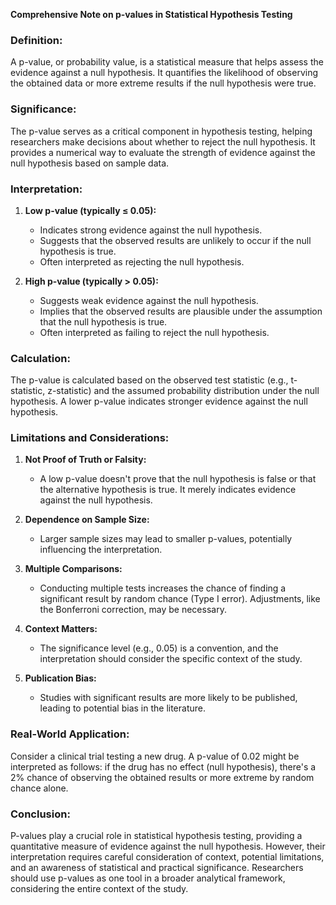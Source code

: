 **Comprehensive Note on p-values in Statistical Hypothesis Testing**

### **Definition:**
A p-value, or probability value, is a statistical measure that helps assess the evidence against a null hypothesis. It quantifies the likelihood of observing the obtained data or more extreme results if the null hypothesis were true.

### **Significance:**
The p-value serves as a critical component in hypothesis testing, helping researchers make decisions about whether to reject the null hypothesis. It provides a numerical way to evaluate the strength of evidence against the null hypothesis based on sample data.

### **Interpretation:**
1. **Low p-value (typically ≤ 0.05):**
   - Indicates strong evidence against the null hypothesis.
   - Suggests that the observed results are unlikely to occur if the null hypothesis is true.
   - Often interpreted as rejecting the null hypothesis.

2. **High p-value (typically > 0.05):**
   - Suggests weak evidence against the null hypothesis.
   - Implies that the observed results are plausible under the assumption that the null hypothesis is true.
   - Often interpreted as failing to reject the null hypothesis.

### **Calculation:**
The p-value is calculated based on the observed test statistic (e.g., t-statistic, z-statistic) and the assumed probability distribution under the null hypothesis. A lower p-value indicates stronger evidence against the null hypothesis.

### **Limitations and Considerations:**

1. **Not Proof of Truth or Falsity:**
   - A low p-value doesn't prove that the null hypothesis is false or that the alternative hypothesis is true. It merely indicates evidence against the null hypothesis.

2. **Dependence on Sample Size:**
   - Larger sample sizes may lead to smaller p-values, potentially influencing the interpretation.

3. **Multiple Comparisons:**
   - Conducting multiple tests increases the chance of finding a significant result by random chance (Type I error). Adjustments, like the Bonferroni correction, may be necessary.

4. **Context Matters:**
   - The significance level (e.g., 0.05) is a convention, and the interpretation should consider the specific context of the study.

5. **Publication Bias:**
   - Studies with significant results are more likely to be published, leading to potential bias in the literature.

### **Real-World Application:**
Consider a clinical trial testing a new drug. A p-value of 0.02 might be interpreted as follows: if the drug has no effect (null hypothesis), there's a 2% chance of observing the obtained results or more extreme by random chance alone.

### **Conclusion:**
P-values play a crucial role in statistical hypothesis testing, providing a quantitative measure of evidence against the null hypothesis. However, their interpretation requires careful consideration of context, potential limitations, and an awareness of statistical and practical significance. Researchers should use p-values as one tool in a broader analytical framework, considering the entire context of the study.
